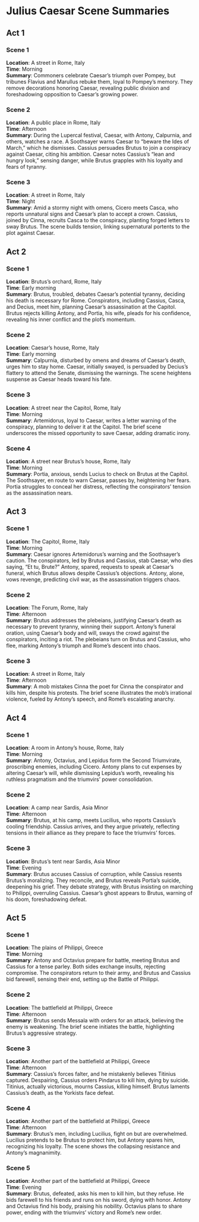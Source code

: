 # Julius Caesar Scene Summaries

## Act 1

### Scene 1
**Location**: A street in Rome, Italy  
**Time**: Morning  
**Summary**: Commoners celebrate Caesar’s triumph over Pompey, but tribunes Flavius and Marullus rebuke them, loyal to Pompey’s memory. They remove decorations honoring Caesar, revealing public division and foreshadowing opposition to Caesar’s growing power.

### Scene 2
**Location**: A public place in Rome, Italy  
**Time**: Afternoon  
**Summary**: During the Lupercal festival, Caesar, with Antony, Calpurnia, and others, watches a race. A Soothsayer warns Caesar to “beware the Ides of March,” which he dismisses. Cassius persuades Brutus to join a conspiracy against Caesar, citing his ambition. Caesar notes Cassius’s “lean and hungry look,” sensing danger, while Brutus grapples with his loyalty and fears of tyranny.

### Scene 3
**Location**: A street in Rome, Italy  
**Time**: Night  
**Summary**: Amid a stormy night with omens, Cicero meets Casca, who reports unnatural signs and Caesar’s plan to accept a crown. Cassius, joined by Cinna, recruits Casca to the conspiracy, planting forged letters to sway Brutus. The scene builds tension, linking supernatural portents to the plot against Caesar.

## Act 2

### Scene 1
**Location**: Brutus’s orchard, Rome, Italy  
**Time**: Early morning  
**Summary**: Brutus, troubled, debates Caesar’s potential tyranny, deciding his death is necessary for Rome. Conspirators, including Cassius, Casca, and Decius, meet him, planning Caesar’s assassination at the Capitol. Brutus rejects killing Antony, and Portia, his wife, pleads for his confidence, revealing his inner conflict and the plot’s momentum.

### Scene 2
**Location**: Caesar’s house, Rome, Italy  
**Time**: Early morning  
**Summary**: Calpurnia, disturbed by omens and dreams of Caesar’s death, urges him to stay home. Caesar, initially swayed, is persuaded by Decius’s flattery to attend the Senate, dismissing the warnings. The scene heightens suspense as Caesar heads toward his fate.

### Scene 3
**Location**: A street near the Capitol, Rome, Italy  
**Time**: Morning  
**Summary**: Artemidorus, loyal to Caesar, writes a letter warning of the conspiracy, planning to deliver it at the Capitol. The brief scene underscores the missed opportunity to save Caesar, adding dramatic irony.

### Scene 4
**Location**: A street near Brutus’s house, Rome, Italy  
**Time**: Morning  
**Summary**: Portia, anxious, sends Lucius to check on Brutus at the Capitol. The Soothsayer, en route to warn Caesar, passes by, heightening her fears. Portia struggles to conceal her distress, reflecting the conspirators’ tension as the assassination nears.

## Act 3

### Scene 1
**Location**: The Capitol, Rome, Italy  
**Time**: Morning  
**Summary**: Caesar ignores Artemidorus’s warning and the Soothsayer’s caution. The conspirators, led by Brutus and Cassius, stab Caesar, who dies saying, “Et tu, Brute?” Antony, spared, requests to speak at Caesar’s funeral, which Brutus allows despite Cassius’s objections. Antony, alone, vows revenge, predicting civil war, as the assassination triggers chaos.

### Scene 2
**Location**: The Forum, Rome, Italy  
**Time**: Afternoon  
**Summary**: Brutus addresses the plebeians, justifying Caesar’s death as necessary to prevent tyranny, winning their support. Antony’s funeral oration, using Caesar’s body and will, sways the crowd against the conspirators, inciting a riot. The plebeians turn on Brutus and Cassius, who flee, marking Antony’s triumph and Rome’s descent into chaos.

### Scene 3
**Location**: A street in Rome, Italy  
**Time**: Afternoon  
**Summary**: A mob mistakes Cinna the poet for Cinna the conspirator and kills him, despite his protests. The brief scene illustrates the mob’s irrational violence, fueled by Antony’s speech, and Rome’s escalating anarchy.

## Act 4

### Scene 1
**Location**: A room in Antony’s house, Rome, Italy  
**Time**: Morning  
**Summary**: Antony, Octavius, and Lepidus form the Second Triumvirate, proscribing enemies, including Cicero. Antony plans to cut expenses by altering Caesar’s will, while dismissing Lepidus’s worth, revealing his ruthless pragmatism and the triumvirs’ power consolidation.

### Scene 2
**Location**: A camp near Sardis, Asia Minor  
**Time**: Afternoon  
**Summary**: Brutus, at his camp, meets Lucilius, who reports Cassius’s cooling friendship. Cassius arrives, and they argue privately, reflecting tensions in their alliance as they prepare to face the triumvirs’ forces.

### Scene 3
**Location**: Brutus’s tent near Sardis, Asia Minor  
**Time**: Evening  
**Summary**: Brutus accuses Cassius of corruption, while Cassius resents Brutus’s moralizing. They reconcile, and Brutus reveals Portia’s suicide, deepening his grief. They debate strategy, with Brutus insisting on marching to Philippi, overruling Cassius. Caesar’s ghost appears to Brutus, warning of his doom, foreshadowing defeat.

## Act 5

### Scene 1
**Location**: The plains of Philippi, Greece  
**Time**: Morning  
**Summary**: Antony and Octavius prepare for battle, meeting Brutus and Cassius for a tense parley. Both sides exchange insults, rejecting compromise. The conspirators return to their army, and Brutus and Cassius bid farewell, sensing their end, setting up the Battle of Philippi.

### Scene 2
**Location**: The battlefield at Philippi, Greece  
**Time**: Afternoon  
**Summary**: Brutus sends Messala with orders for an attack, believing the enemy is weakening. The brief scene initiates the battle, highlighting Brutus’s aggressive strategy.

### Scene 3
**Location**: Another part of the battlefield at Philippi, Greece  
**Time**: Afternoon  
**Summary**: Cassius’s forces falter, and he mistakenly believes Titinius captured. Despairing, Cassius orders Pindarus to kill him, dying by suicide. Titinius, actually victorious, mourns Cassius, killing himself. Brutus laments Cassius’s death, as the Yorkists face defeat.

### Scene 4
**Location**: Another part of the battlefield at Philippi, Greece  
**Time**: Afternoon  
**Summary**: Brutus’s men, including Lucilius, fight on but are overwhelmed. Lucilius pretends to be Brutus to protect him, but Antony spares him, recognizing his loyalty. The scene shows the collapsing resistance and Antony’s magnanimity.

### Scene 5
**Location**: Another part of the battlefield at Philippi, Greece  
**Time**: Evening  
**Summary**: Brutus, defeated, asks his men to kill him, but they refuse. He bids farewell to his friends and runs on his sword, dying with honor. Antony and Octavius find his body, praising his nobility. Octavius plans to share power, ending with the triumvirs’ victory and Rome’s new order.